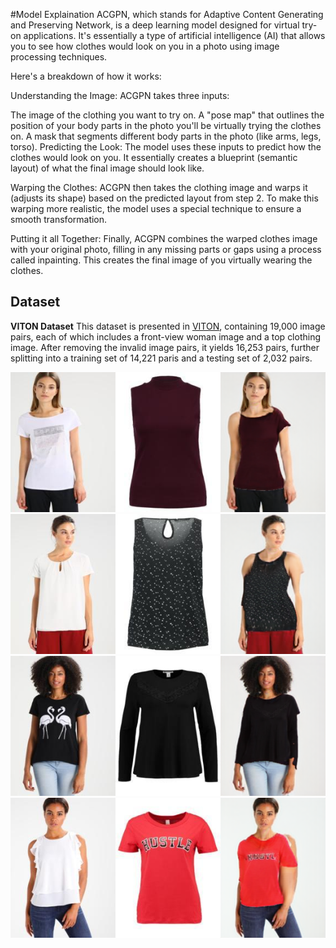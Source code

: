 #Model Explaination
ACGPN, which stands for Adaptive Content Generating and Preserving Network, is a deep learning model designed for virtual try-on applications. It's essentially a type of artificial intelligence (AI) that allows you to see how clothes would look on you in a photo  using image processing techniques.

Here's a breakdown of how it works:

Understanding the Image: ACGPN takes three inputs:

The image of the clothing you want to try on.
A "pose map" that outlines the position of your body parts in the photo you'll be virtually trying the clothes on.
A mask that segments different body parts in the photo (like arms, legs, torso).
Predicting the Look:  The model uses these inputs to predict how the clothes would look on you. It essentially creates a blueprint (semantic layout) of what the final image should look like.

Warping the Clothes:  ACGPN then takes the clothing image and warps it (adjusts its shape)  based on the predicted layout from step 2. To make this warping more realistic, the model uses a special technique to ensure a smooth transformation.

Putting it all Together:  Finally, ACGPN combines the warped clothes image with your original photo, filling in any missing parts or gaps using a process called inpainting. This creates the final image of you virtually wearing the clothes.


## Dataset
**VITON Dataset** This dataset is presented in [VITON](https://github.com/xthan/VITON), containing 19,000 image pairs, each of which includes a front-view woman image and a top clothing image. After removing the invalid image pairs, it yields 16,253 pairs, further splitting into a training set of 14,221 paris and a testing set of 2,032 pairs.

![Example outputs](1.png)
![Example outputs](2.png)
![Example outputs](3.png)
![Example outputs](4.png)
